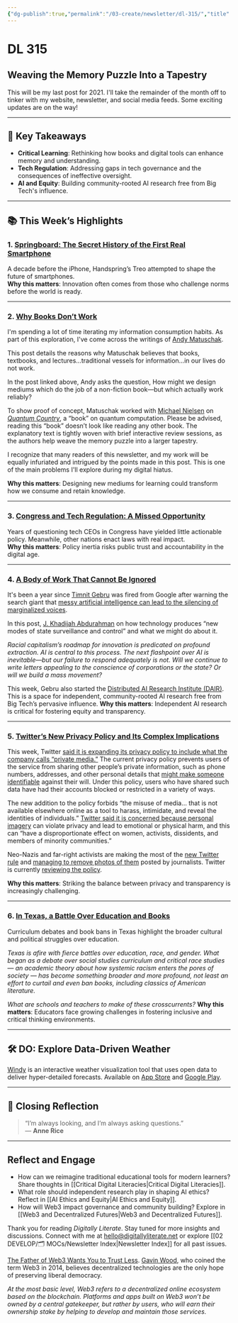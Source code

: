 ```yaml
---
{"dg-publish":true,"permalink":"/03-create/newsletter/dl-315/","title":"Weaving the Memory Puzzle Into a Tapestry","tags":["data","education","facebook","futures","identity","privacy","social-media","web3"]}
---
```



# DL 315

## Weaving the Memory Puzzle Into a Tapestry

This will be my last post for 2021. I'll take the remainder of the month off to tinker with my website, newsletter, and social media feeds. Some exciting updates are on the way!  

---

## 🔖 Key Takeaways

- **Critical Learning**: Rethinking how books and digital tools can enhance memory and understanding.  
- **Tech Regulation**: Addressing gaps in tech governance and the consequences of ineffective oversight.  
- **AI and Equity**: Building community-rooted AI research free from Big Tech's influence.  

---

## 📚 This Week’s Highlights

### 1. **[Springboard: The Secret History of the First Real Smartphone](https://www.youtube.com/watch?v=b9_Vh9h3Ohw)**  
A decade before the iPhone, Handspring’s Treo attempted to shape the future of smartphones.  
**Why this matters**: Innovation often comes from those who challenge norms before the world is ready.

---

### 2. **[Why Books Don’t Work](https://andymatuschak.org/books/)**  
I'm spending a lot of time iterating my information consumption habits. As part of this exploration, I've come across the writings of [Andy Matuschak](https://andymatuschak.org/).

This post details the reasons why Matuschak believes that books, textbooks, and lectures...traditional vessels for information...in our lives do not work.

In the post linked above, Andy asks the question, How might we design mediums which do the job of a non-fiction book—but which actually work reliably?

To show proof of concept, Matuschak worked with [Michael Nielsen](http://michaelnielsen.org) on [_Quantum Country_](https://quantum.country/qcvc), a “book” on quantum computation. Please be advised, reading this “book” doesn’t look like reading any other book. The explanatory text is tightly woven with brief interactive review sessions, as the authors help weave the memory puzzle into a larger tapestry.

I recognize that many readers of this newsletter, and my work will be equally infuriated and intrigued by the points made in this post. This is one of the main problems I'll explore during my digital hiatus.

**Why this matters**: Designing new mediums for learning could transform how we consume and retain knowledge.

---

### 3. **[Congress and Tech Regulation: A Missed Opportunity](https://www.nytimes.com/2021-12-11/business/congress-tech-regulation.html)**  
Years of questioning tech CEOs in Congress have yielded little actionable policy. Meanwhile, other nations enact laws with real impact.  
**Why this matters**: Policy inertia risks public trust and accountability in the digital age.

---

### 4. **[A Body of Work That Cannot Be Ignored](https://logicmag.io/beacons/a-body-of-work-that-cannot-be-ignored/)**  
It's been a year since [Timnit Gebru](https://twitter.com/timnitGebru) was fired from Google after warning the search giant that [messy artificial intelligence can lead to the silencing of marginalized voices](https://www.theguardian.com/commentisfree/2021/dec/06/google-silicon-valley-ai-timnit-gebru).

In this post, [J. Khadijah Abdurahman](https://twitter.com/UpFromTheCracks) on how technology produces “new modes of state surveillance and control” and what we might do about it.

_Racial capitalism’s roadmap for innovation is predicated on profound extraction. AI is central to this process. The next flashpoint over AI is inevitable—but our failure to respond adequately is not. Will we continue to write letters appealing to the conscience of corporations or the state? Or will we build a mass movement?_

This week, Gebru also started the [Distributed AI Research Institute (DAIR)](https://www.dair-institute.org/). This is a space for independent, community-rooted AI research free from Big Tech’s pervasive influence.
**Why this matters**: Independent AI research is critical for fostering equity and transparency.

---

### 5. **[Twitter’s New Privacy Policy and Its Complex Implications](https://www.cjr.org/the_media_today/twitters-new-privacy-policy-could-clash-with-journalism.php)**  
This week, Twitter [said it is expanding its privacy policy to include what the company calls “private media.”](https://blog.twitter.com/en_us/topics/company/2021/private-information-policy-update) The current privacy policy prevents users of the service from sharing other people’s private information, such as phone numbers, addresses, and other personal details that [might make someone identifiable](https://help.twitter.com/en/rules-and-policies/personal-information) against their will. Under this policy, users who have shared such data have had their accounts blocked or restricted in a variety of ways.

The new addition to the policy forbids “the misuse of media… that is not available elsewhere online as a tool to harass, intimidate, and reveal the identities of individuals.” [Twitter said it is concerned because personal imagery](https://twitter.com/TwitterSafety/status/1465738076978774018?ref_src=twsrc%5Etfw%7Ctwcamp%5Etweetembed%7Ctwterm%5E1465738076978774018%7Ctwgr%5E%7Ctwcon%5Es1_&ref_url=https%3A%2F%2Fwww.cnn.com%2F2021%2F12%2F01%2Ftech%2Ftwitter-remove-private-images-intl-scli%2Findex.html) can violate privacy and lead to emotional or physical harm, and this can “have a disproportionate effect on women, activists, dissidents, and members of minority communities.”

Neo-Nazis and far-right activists are making the most of the [new Twitter rule](https://www.washingtonpost.com/technology/2021-12-01/twitter-photo-policy/?itid=lk_inline_manual_2) and [managing to remove photos of them](https://www.washingtonpost.com/technology/2021-12-02/twitter-media-rule-used-by-extremists/) posted by journalists. Twitter is currently [re](https://email.mg2.substack.com/c/eJwlkc2OhSAMhZ_mstMIouKCxWzmNQw_VckoOFivYZ5-4JqQc0JL0_bDKIQlxCSPcCIpMmE6QHq4zw0QIZLrhDg5K7mgIyXZLRWdIO6c5giwK7dJjBeQ49KbMwpd8OU54z0nqzR8tEOvDOfAtR2AKd121nTQWEoHY56e6rIOvAEJb4gpeCCbXBGP89V-vdh3Pvd917jCcqlonfK1CXuOIpjVhy0sKV9Yw2g2CyZrI0r6dmWFKm9THdG9lUnVEfKUqZpVrKJbViROlkLKaFbGmrZmtZ7Hse16YfigRavnWujd__79xBdv9oXV56VPVOanTEGivF3QKXrI2aXw-IQzjin7fnmHaQKv9Ab2IYUP7Q-7aQEPMf-CnRRK2rcjHWjLetqPD5pCvmvaXrCR5L425CovbTDXDh7VtqV_YSmacg)[v](https://www.theguardian.com/technology/2021/dec/08/twitter-new-privacy-policy-far-right)[iewing the policy](https://email.mg2.substack.com/c/eJwlkc2OhSAMhZ_mstMIouKCxWzmNQw_VckoOFivYZ5-4JqQc0JL0_bDKIQlxCSPcCIpMmE6QHq4zw0QIZLrhDg5K7mgIyXZLRWdIO6c5giwK7dJjBeQ49KbMwpd8OU54z0nqzR8tEOvDOfAtR2AKd121nTQWEoHY56e6rIOvAEJb4gpeCCbXBGP89V-vdh3Pvd917jCcqlonfK1CXuOIpjVhy0sKV9Yw2g2CyZrI0r6dmWFKm9THdG9lUnVEfKUqZpVrKJbViROlkLKaFbGmrZmtZ7Hse16YfigRavnWujd__79xBdv9oXV56VPVOanTEGivF3QKXrI2aXw-IQzjin7fnmHaQKv9Ab2IYUP7Q-7aQEPMf-CnRRK2rcjHWjLetqPD5pCvmvaXrCR5L425CovbTDXDh7VtqV_YSmacg).

**Why this matters**: Striking the balance between privacy and transparency is increasingly challenging.

---

### 6. **[In Texas, a Battle Over Education and Books](https://www.nytimes.com/2021-12-10/us/texas-critical-race-theory-ban-books.html)**  
Curriculum debates and book bans in Texas highlight the broader cultural and political struggles over education.  

_Texas is afire with fierce battles over education, race, and gender. What began as a debate over social studies curriculum and critical race studies — an academic theory about how systemic racism enters the pores of society — has become something broader and more profound, not least an effort to curtail and even ban books, including classics of American literature._

_What are schools and teachers to make of these crosscurrents?_
**Why this matters**: Educators face growing challenges in fostering inclusive and critical thinking environments.

---

## 🛠️ DO: Explore Data-Driven Weather  

[Windy](https://www.windy.com/) is an interactive weather visualization tool that uses open data to deliver hyper-detailed forecasts. Available on [App Store](https://apps.apple.com/us/app/windy-com/id1161387262) and [Google Play](https://play.google.com/store/apps/details?id=com.windyty.android).  

---

## 🌟 Closing Reflection

> “I’m always looking, and I’m always asking questions.”  
> — **Anne Rice**

---

## Reflect and Engage  

- How can we reimagine traditional educational tools for modern learners? Share thoughts in [[Critical Digital Literacies\|Critical Digital Literacies]].  
- What role should independent research play in shaping AI ethics? Reflect in [[AI Ethics and Equity\|AI Ethics and Equity]].  
- How will Web3 impact governance and community building? Explore in [[Web3 and Decentralized Futures\|Web3 and Decentralized Futures]].  

Thank you for reading _Digitally Literate_. Stay tuned for more insights and discussions. Connect with me at [hello@digitallyliterate.net](mailto:hello@digitallyliterate.net) or explore [[02 DEVELOP/🗂️ MOCs/Newsletter Index\|Newsletter Index]] for all past issues.

[The Father of Web3 Wants You to Trust Less](https://www.wired.com/story/web3-gavin-wood-interview/). [Gavin Wood](https://gavwood.com/), who coined the term Web3 in 2014, believes decentralized technologies are the only hope of preserving liberal democracy.

_At the most basic level, Web3 refers to a decentralized online ecosystem based on the blockchain. Platforms and apps built on Web3 won’t be owned by a central gatekeeper, but rather by users, who will earn their ownership stake by helping to develop and maintain those services._

